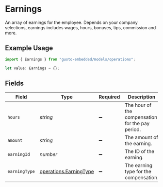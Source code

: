# Earnings

An array of earnings for the employee. Depends on your company selections, earnings includes wages, hours, bonuses, tips, commission and more.

## Example Usage

```typescript
import { Earnings } from "gusto-embedded/models/operations";

let value: Earnings = {};
```

## Fields

| Field                                                            | Type                                                             | Required                                                         | Description                                                      |
| ---------------------------------------------------------------- | ---------------------------------------------------------------- | ---------------------------------------------------------------- | ---------------------------------------------------------------- |
| `hours`                                                          | *string*                                                         | :heavy_minus_sign:                                               | The hour of the compensation for the pay period.                 |
| `amount`                                                         | *string*                                                         | :heavy_minus_sign:                                               | The amount of the earning.                                       |
| `earningId`                                                      | *number*                                                         | :heavy_minus_sign:                                               | The ID of the earning.                                           |
| `earningType`                                                    | [operations.EarningType](../../models/operations/earningtype.md) | :heavy_minus_sign:                                               | The earning type for the compensation.                           |